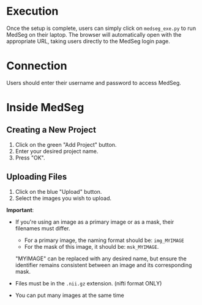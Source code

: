 # Execution

Once the setup is complete, users can simply click on `medseg_exe.py` to run MedSeg on their laptop. The browser will automatically open with the appropriate URL, taking users directly to the MedSeg login page.

# Connection 

Users should enter their username and password to access MedSeg.

# Inside MedSeg 

## Creating a New Project

1. Click on the green "Add Project" button.
2. Enter your desired project name.
3. Press "OK".

## Uploading Files 

1. Click on the blue "Upload" button.
2. Select the images you wish to upload.

**Important**: 
- If you're using an image as a primary image or as a mask, their filenames must differ.
  - For a primary image, the naming format should be: `img_MYIMAGE`
  - For the mask of this image, it should be: `msk_MYIMAGE`.
  
  "MYIMAGE" can be replaced with any desired name, but ensure the identifier remains consistent between an image and its corresponding mask.
  
- Files must be in the `.nii.gz` extension. (nifti format ONLY)

- You can put many images at the same time


